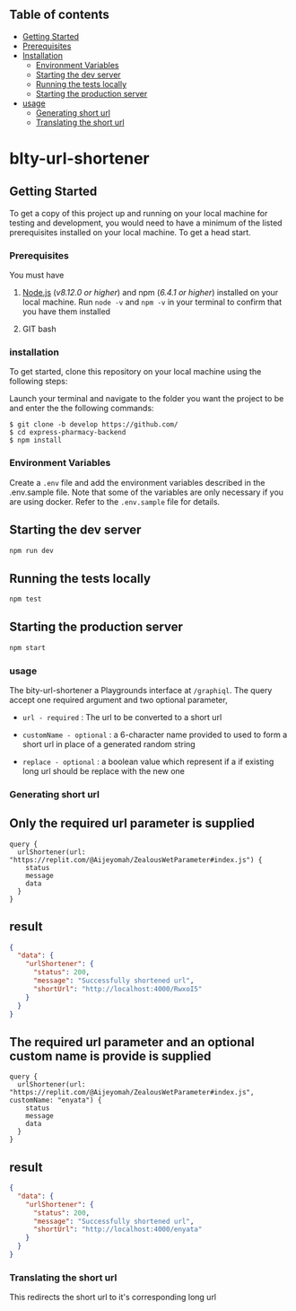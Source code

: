 ## Table of contents

* [Getting Started](#Getting-Started)
* [Prerequisites](#Prerequisites)
* [Installation](#installation)
    * [Environment Variables](#Environment-Variables)
    * [Starting the dev server](#Starting-the-dev-server)
    * [Running the tests locally](#Running-the-tests-locally)
    * [Starting the production server](#Starting-the-production-server)
* [usage](#usage)
    * [Generating short url](#Generating-short-url)
    * [Translating the short url](#Translating-the-short-url)
# blty-url-shortener


## Getting Started

To get a copy of this project up and running on your local machine for testing and development, you would need to have a minimum of the listed prerequisites installed on your local machine. To get a head start.

### Prerequisites

You must have

1. [Node.js](https://nodejs.org/) (_v8.12.0 or higher_) and npm (_6.4.1 or higher_) installed on your local machine. Run `node -v` and `npm -v` in your terminal to confirm that you have them installed

2. GIT bash

### installation

To get started, clone this repository on your local machine using the following steps:

Launch your terminal and navigate to the folder you want the project to be and enter the the following commands:

```
$ git clone -b develop https://github.com/
$ cd express-pharmacy-backend
$ npm install
```
### Environment Variables
Create a `.env` file and add the environment variables described in the .env.sample file. 
Note that some of the variables are only necessary if you are using docker. Refer to the `.env.sample` file for details.

## Starting the dev server

```bash
npm run dev
```

## Running the tests locally

```bash
npm test
```
## Starting the production server

```bash
npm start
```

### usage
The bity-url-shortener a  Playgrounds interface at ```/graphiql```. The query accept one required argument and two optional parameter,

- ```url - required``` : The url to be converted to a short url

- ```customName - optional``` : a 6-character name provided to used to form a short url in place of a generated random string

- ```replace - optional``` : a boolean value which represent if a if existing long url should be replace with the new one

### Generating short url
## Only the required url parameter is supplied

```
query {
  urlShortener(url: "https://replit.com/@Aijeyomah/ZealousWetParameter#index.js") {
    status
    message
    data 
  }
}

```

## result
```json
{
  "data": {
    "urlShortener": {
      "status": 200,
      "message": "Successfully shortened url",
      "shortUrl": "http://localhost:4000/RwxoI5"
    }
  }
}
```
## The required url parameter and an optional custom name is provide is supplied

```
query {
  urlShortener(url: "https://replit.com/@Aijeyomah/ZealousWetParameter#index.js", customName: "enyata") {
    status
    message
    data 
  }
}

```

## result
```json
{
  "data": {
    "urlShortener": {
      "status": 200,
      "message": "Successfully shortened url",
      "shortUrl": "http://localhost:4000/enyata"
    }
  }
}
```

### Translating the short url

This redirects the short url to it's corresponding long url
